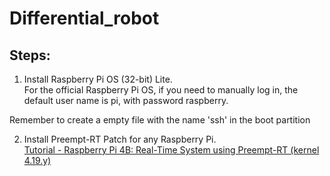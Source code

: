 # Differential_robot

## Steps:

1. Install Raspberry Pi OS (32-bit) Lite. \
For the official Raspberry Pi OS, if you need to manually log in, the default user name is pi, with password raspberry. 

Remember to create a empty file with the name 'ssh' in the boot partition

2. Install Preempt-RT Patch for any Raspberry Pi.  
[Tutorial - Raspberry Pi 4B: Real-Time System using Preempt-RT (kernel 4.19.y)](https://lemariva.com/blog/2019/09/raspberry-pi-4b-preempt-rt-kernel-419y-performance-test)
